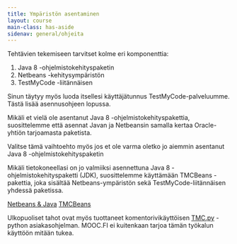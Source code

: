 ```yaml
---
title: Ympäristön asentaminen
layout: course
main-class: has-aside
sidenav: general/ohjeita
---
```


Tehtävien tekemiseen tarvitset kolme eri komponenttia:

1. Java 8 -ohjelmistokehityspaketin
2. Netbeans -kehitysympäristön
3. TestMyCode -liitännäisen

Sinun täytyy myös luoda itsellesi käyttäjätunnus TestMyCode-palveluumme. Tästä lisää asennusohjeen lopussa.

Mikäli et vielä ole asentanut Java 8 -ohjelmistokehityspakettia, suosittelemme että asennat Javan ja Netbeansin samalla kertaa Oracle-yhtiön tarjoamasta paketista.

Valitse tämä vaihtoehto myös jos et ole varma oletko jo aiemmin asentanut Java 8 -ohjelmistokehityspaketin

Mikäli tietokoneellasi on jo valmiiksi asennettuna Java 8 -ohjelmistokehityspaketti (JDK), suosittelemme käyttämään TMCBeans -pakettia, joka sisältää Netbeans-ympäristön sekä TestMyCode-liitännäisen yhdessä paketissa.

<div class="actions">
	<a class="action primary" href="/courses/general/ohjelmointi/asentaminen/netbeans/">Netbeans &amp; Java</a>
	<a class="action" href="/courses/general/ohjelmointi/asentaminen/tmcbeans/">TMCBeans</a>
</div>

Ulkopuoliset tahot ovat myös tuottaneet komentorivikäyttöisen [TMC.py](https://github.com/JuhaniImberg/tmc.py) -python asiakasohjelman. MOOC.FI ei kuitenkaan tarjoa tämän työkalun käyttöön mitään tukea.
